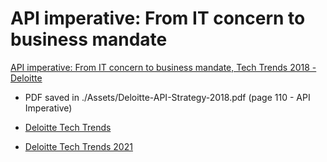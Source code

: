 
# API imperative: From IT concern to business mandate

[API imperative: From IT concern to business mandate, Tech Trends 2018 - Deloitte](https://www2.deloitte.com/us/en/insights/focus/tech-trends/2018/api-program-strategy.html)

- PDF saved in ./Assets/Deloitte-API-Strategy-2018.pdf (page 110 - API Imperative)

- [Deloitte Tech Trends](https://www2.deloitte.com/us/en/insights/focus/tech-trends.html)
- [Deloitte Tech Trends 2021](https://www2.deloitte.com/content/dam/insights/articles/6730_TT-Landing-page/DI_2021-Tech-Trends.pdf)

